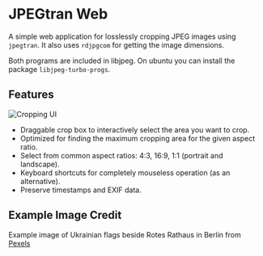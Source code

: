 # JPEGtran Web

A simple web application for losslessly cropping JPEG images using `jpegtran`.
It also uses `rdjpgcom` for getting the image dimensions.

Both programs are included in libjpeg.
On ubuntu you can install the package `libjpeg-turbo-progs`.

## Features

![Cropping UI](docs/cropping-ui.png)

* Draggable crop box to interactively select the area you want to crop.
* Optimized for finding the maximum cropping area for the given aspect ratio.
* Select from common aspect ratios: 4:3, 16:9, 1:1 (portrait and landscape).
* Keyboard shortcuts for completely mouseless operation (as an alternative).
* Preserve timestamps and EXIF data.

## Example Image Credit
Example image of Ukrainian flags beside Rotes Rathaus in Berlin from [Pexels](https://www.pexels.com/photo/ukrainian-flags-beside-rotes-rathaus-in-berlin-11739000/)
